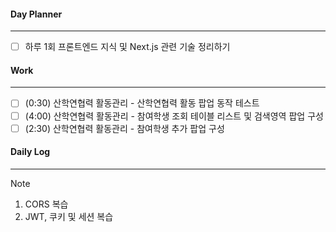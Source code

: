 
#### Day Planner
---
- [ ] 하루 1회 프론트엔드 지식 및 Next.js 관련 기술 정리하기


#### Work
---
- [ ] (0:30) 산학연협력 활동관리 - 산학연협력 활동 팝업 동작 테스트
- [ ] (4:00) 산학연협력 활동관리 - 참여학생 조회 테이블 리스트 및 검색영역 팝업 구성
- [ ] (2:30) 산학연협력 활동관리 - 참여학생 추가 팝업 구성

#### Daily Log
---
> [!note]
> 1. CORS 복습
> 2. JWT, 쿠키 및 세션 복습
 